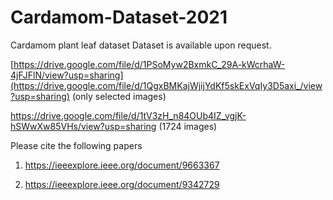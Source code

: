 # Cardamom-Dataset-2021
Cardamom plant leaf dataset
Dataset is available upon request. 

[https://drive.google.com/file/d/1PSoMyw2BxmkC_29A-kWcrhaW-4jFJFlN/view?usp=sharing](https://drive.google.com/file/d/1QgxBMKajWjijYdKf5skExVqIy3D5axi_/view?usp=sharing) (only selected images)


https://drive.google.com/file/d/1tV3zH_n84OUb4IZ_vgjK-hSWwXw85VHs/view?usp=sharing (1724 images)

Please cite the following papers
1. https://ieeexplore.ieee.org/document/9663367

2. https://ieeexplore.ieee.org/document/9342729
